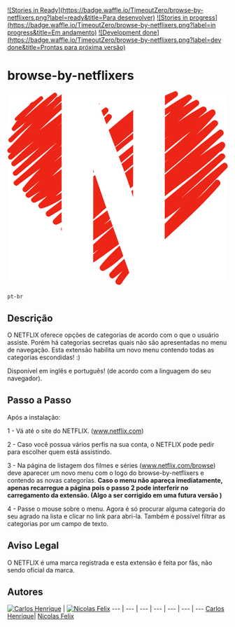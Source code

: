 [![Stories in Ready](https://badge.waffle.io/TimeoutZero/browse-by-netflixers.png?label=ready&title=Para desenvolver)](https://waffle.io/TimeoutZero/browse-by-netflixers)
[![Stories in progress](https://badge.waffle.io/TimeoutZero/browse-by-netflixers.png?label=in progress&title=Em andamento)](https://waffle.io/TimeoutZero/browse-by-netflixers)
[![Development done](https://badge.waffle.io/TimeoutZero/browse-by-netflixers.png?label=dev done&title=Prontas para próxima versão)](https://waffle.io/TimeoutZero/browse-by-netflixers)

# browse-by-netflixers
![Alt text](logo.png)

`pt-br`

## Descrição
O NETFLIX oferece opções de categorias de acordo com o que o usuário assiste. Porém há categorias secretas quais não são apresentadas no menu de navegação. Esta extensão habilita um novo menu contendo todas as categorias escondidas! :)

Disponível em inglês e português! (de acordo com a linguagem do seu navegador).

## Passo a Passo
Após a instalação:

1 - Vá até o site do NETFLIX. (www.netflix.com)

2 - Caso você possua vários perfis na sua conta, o NETFLIX pode pedir para escolher quem está assistindo.

3 - Na página de listagem dos filmes e séries (www.netflix.com/browse) deve aparecer um novo menu com o logo do browse-by-netflixers e contendo as novas categorias.
<b>Caso o menu não apareça imediatamente, apenas recarregue a página pois o passo 2 pode interferir no carregamento da extensão. (Algo a ser corrigido em uma futura versão ) </b>

4 - Passe o mouse sobre o menu. Agora é só procurar alguma categoria do seu agrado na lista e clicar no link para abri-la.  Também é possível filtrar as categorias por um campo de texto.

## Aviso Legal
O NETFLIX é uma marca registrada e esta extensão é feita por fãs, não sendo oficial da marca.

## Autores

[![Carlos Henrique](https://avatars0.githubusercontent.com/u/2482989?v=3&s=96)](https://github.com/carloshpds) | [![Nicolas Felix](https://avatars3.githubusercontent.com/u/14082344?v=3&s=96)](https://github.com/nickFelix)
--- | --- | --- | --- | --- | --- | ---
[Carlos Henrique](https://github.com/carloshpds)| [Nicolas Felix](https://github.com/nickFelix)

